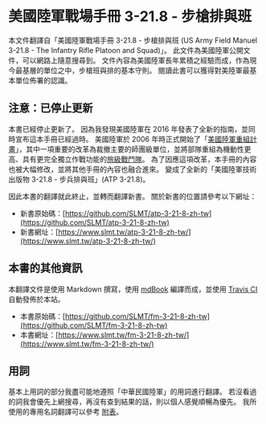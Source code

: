 # 美國陸軍戰場手冊 3-21.8 - 步槍排與班

本文件翻譯自「美國陸軍戰場手冊 3-21.8 - 步槍排與班 (US Army Field Manuel 3-21.8 - The Infantry Rifle Platoon and Squad)」。 此文件為美國陸軍公開文件，可以網路上隨意搜尋到。 文件內容為美國陸軍長年累積之經驗而成，作為現今最基層的單位之中，步槍班與排的基本守則。 閱讀此書可以獲得對美陸軍最基本單位佈署的認識。

## 注意：已停止更新

本書已經停止更新了。 因為我發現美國陸軍在 2016 年發表了全新的指南，並同時宣布這本手冊已經過時。 美國陸軍於 2006 年時正式開始了「[美國陸軍重組計畫](https://en.wikipedia.org/wiki/Reorganization_plan_of_United_States_Army)」，其中一項重要的改革為裁撤主要的師團級單位，並將部隊重組為機動性更高、具有更完全獨立作戰功能的[旅級戰鬥隊](https://zh.wikipedia.org/wiki/%E6%97%85%E7%B4%9A%E6%88%B0%E9%AC%A5%E9%9A%8A)。 為了因應這項改革，本手冊的內容也被大幅修改，並將其他手冊的內容也融合進來。 變成了全新的「美國陸軍技術出版物 3-21.8 - 步兵排與班」(ATP 3-21.8)。

因此本書的翻譯就此終止，並轉而翻譯新書。 關於新書的位置請參考以下網址：

- 新書原始碼：[https://github.com/SLMT/atp-3-21-8-zh-tw](https://github.com/SLMT/atp-3-21-8-zh-tw)
- 新書網址：[https://www.slmt.tw/atp-3-21-8-zh-tw/](https://www.slmt.tw/atp-3-21-8-zh-tw/)

## 本書的其他資訊

本翻譯文件是使用 Markdown 撰寫，使用 [mdBook](https://github.com/rust-lang-nursery/mdBook) 編譯而成，並使用 [Travis CI](https://travis-ci.org/) 自動發佈於本站。

- 本書原始碼：[https://github.com/SLMT/fm-3-21-8-zh-tw](https://github.com/SLMT/fm-3-21-8-zh-tw)
- 本書網址：[https://www.slmt.tw/fm-3-21-8-zh-tw/](https://www.slmt.tw/fm-3-21-8-zh-tw/)

## 用詞

基本上用詞的部分我盡可能地遵照「中華民國陸軍」的用詞進行翻譯。 若沒看過的詞我會優先上網搜尋，再沒有查到結果的話，則以個人感覺順暢為優先。 我所使用的專用名詞翻譯可以參考 [附表](src/terms.md)。
